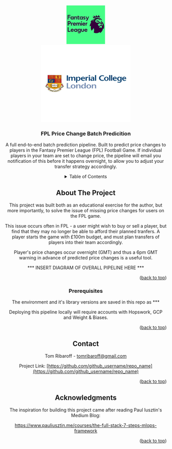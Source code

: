 <a name="readme-top"></a>




<!-- PROJECT LOGO -->
<br />
<div align="center">
  <a href="https://github.com/tomribaroff/FullPipeline-FPLPricePredictor">
    <img src="fpl_logo.jpeg" alt="Logo" width="120" height="120">
  </a>

  <div align="center">
  <a href="https://github.com/tomribaroff/FullPipeline-FPLPricePredictor">
    <img src="Imperial-College-London-logo1.jpg" alt="Logo" width="280" height="240">
  </a>

<h3 align="center">FPL Price Change Batch Predicition</h3>

  <p align="center">
    A full end-to-end batch prediction pipeline. Built to predict price changes to players in the Fantasy Premier League (FPL) Football Game. If individual players in your team are set to change price, the pipeline will email you notification of this before it happens overnight, to allow you to adjust your transfer strategy accordingly. 
   
</div>



<!-- TABLE OF CONTENTS -->
<details>
  <summary>Table of Contents</summary>
  <ol>
    <li>
      <a href="#about-the-project">About The Project</a>
      <ul>
        <li><a href="#built-with">Built With</a></li>
      </ul>
    </li>
    <li>
      <a href="#getting-started">Getting Started</a>
      <ul>
        <li><a href="#prerequisites">Prerequisites</a></li>
        <li><a href="#installation">Installation</a></li>
      </ul>
    </li>
    <li><a href="#usage">Usage</a></li>
    <li><a href="#roadmap">Roadmap</a></li>
    <li><a href="#contributing">Contributing</a></li>
    <li><a href="#license">License</a></li>
    <li><a href="#contact">Contact</a></li>
    <li><a href="#acknowledgments">Acknowledgments</a></li>
  </ol>
</details>



<!-- ABOUT THE PROJECT -->
## About The Project

This project was built both as an educational exercise for the author, but more importantly, to solve the issue of missing price changes for users on the FPL game.

This issue occurs often in FPL - a user might wish to buy or sell a player, but find that they may no longer be able to afford their planned tranfers. A player starts the game with £100m budget, and must plan transfers of players into their team accordingly.

Player's price changes occur overnight (GMT) and thus a 6pm GMT warning in advance of predicted price changes is a useful tool.

*** INSERT DIAGRAM OF OVERALL PIPELINE HERE ***

<p align="right">(<a href="#readme-top">back to top</a>)</p>


### Prerequisites

The environment and it's library versions are saved in this repo as ***

Deploying this pipeline locally will require accounts with Hopswork, GCP and Weight & Biases.

<p align="right">(<a href="#readme-top">back to top</a>)</p>



<!-- CONTACT -->
## Contact

Tom Ribaroff - tomribaroff@gmail.com

Project Link: [https://github.com/github_username/repo_name](https://github.com/github_username/repo_name)

<p align="right">(<a href="#readme-top">back to top</a>)</p>



<!-- ACKNOWLEDGMENTS -->
## Acknowledgments

The inspiration for building this project came after reading Paul Iusztin's Medium Blog: 

https://www.pauliusztin.me/courses/the-full-stack-7-steps-mlops-framework


<p align="right">(<a href="#readme-top">back to top</a>)</p>